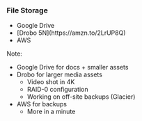 ### File Storage

* <!-- .element: class="fragment" --> Google Drive
* <!-- .element: class="fragment" --> [Drobo 5N](https://amzn.to/2LrUP8Q)
* <!-- .element: class="fragment" --> AWS

Note:

* Google Drive for docs + smaller assets
* Drobo for larger media assets
    - Video shot in 4K
    - RAID-0 configuration
    - Working on off-site backups (Glacier)
* AWS for backups
    - More in a minute
